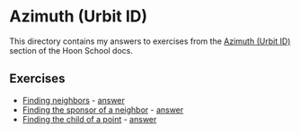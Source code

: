 # Azimuth (Urbit ID)

This directory contains my answers to exercises from the [Azimuth (Urbit ID)](https://docs.urbit.org/courses/hoon-school/C-azimuth) section of the Hoon School docs.

## Exercises

* [Finding neighbors](https://docs.urbit.org/courses/hoon-school/C-azimuth#exercise-finding-neighbors) - [answer](./exercises/finding-neighbors.hoon)
* [Finding the sponsor of a neighbor](https://docs.urbit.org/courses/hoon-school/C-azimuth#exercise-finding-the-sponsor-of-a-neighbor) - [answer](./exercises/finding-the-sponsor-of-a-neighbor.hoon)
* [Finding the child of a point](https://docs.urbit.org/courses/hoon-school/C-azimuth#exercise-finding-the-child-of-a-point) - [answer](./exercises/finding-the-child-of-a-point.hoon)
